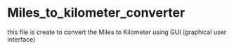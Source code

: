 # Miles_to_kilometer_converter

this file is create to convert the Miles to Kilometer using GUI (graphical user interface)

